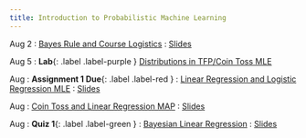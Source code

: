 ```yaml
---
title: Introduction to Probabilistic Machine Learning
---
```


Aug 2
: [Bayes Rule and Course Logistics](#)
  : [Slides](#)

Aug 5
: **Lab**{: .label .label-purple } [Distributions in TFP/Coin Toss MLE](#)

Aug 
: **Assignment 1 Due**{: .label .label-red } 
: [Linear Regression and Logistic Regression MLE](#)
  : [Slides](#)

Aug 
: [Coin Toss and Linear Regression MAP](#)
  : [Slides](#)

Aug
: **Quiz 1**{: .label .label-green } 
: [Bayesian Linear Regression](#)
  : [Slides](#)






